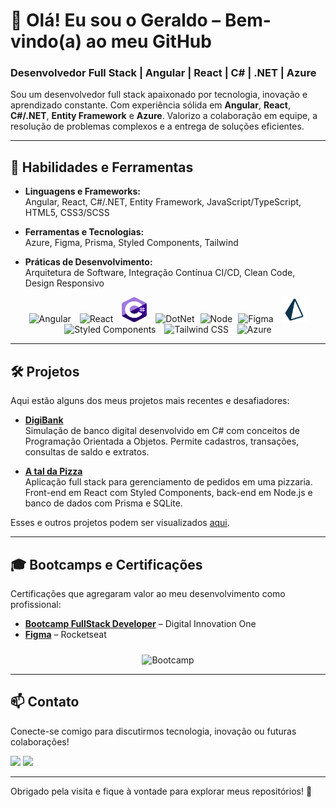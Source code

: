 # 👋 Olá! Eu sou o Geraldo – Bem-vindo(a) ao meu GitHub

### Desenvolvedor Full Stack | Angular | React | C# | .NET | Azure

Sou um desenvolvedor full stack apaixonado por tecnologia, inovação e aprendizado constante. Com experiência sólida em **Angular**, **React**, **C#/.NET**, **Entity Framework** e **Azure**. Valorizo a colaboração em equipe, a resolução de problemas complexos e a entrega de soluções eficientes.

---

## 🚀 Habilidades e Ferramentas

- **Linguagens e Frameworks:**  
  Angular, React, C#/.NET, Entity Framework, JavaScript/TypeScript, HTML5, CSS3/SCSS

- **Ferramentas e Tecnologias:**  
  Azure, Figma, Prisma, Styled Components, Tailwind

- **Práticas de Desenvolvimento:**  
  Arquitetura de Software, Integração Contínua CI/CD, Clean Code, Design Responsivo

<div align="center">
  <img src="https://raw.githubusercontent.com/bestofjs/bestofjs/master/apps/bestofjs-nextjs/public/logos/angularjs.svg" alt="Angular" title="Angular" width="40" height="40" style="margin: 0 5px;"/>
  <img src="https://www.vectorlogo.zone/logos/reactjs/reactjs-icon.svg" alt="React" title="React" width="40" height="40" style="margin: 0 5px;"/>
  <img src="https://raw.githubusercontent.com/walkxcode/dashboard-icons/main/svg/csharp.svg" alt="CSharp" title="CSharp" width="40" height="40" style="margin: 0 5px;"/>
  <img src="https://raw.githubusercontent.com/actions/starter-workflows/main/icons/dotnet.svg" alt="DotNet" title="DotNet" width="40" height="40" style="margin: 0 5px;"/>
  <img src="https://www.vectorlogo.zone/logos/nodejs/nodejs-icon.svg" alt="Node" title="Node" width="40" height="40"/>
  <img src="https://raw.githubusercontent.com/gilbarbara/logos/main/logos/figma.svg" alt="Figma" title="Figma" width="40" height="40" style="margin: 0 5px;"/>
  <img src="https://github.com/vscode-icons/vscode-icons/blob/master/icons/file_type_light_prisma.svg" alt="Prisma" title="Prisma" width="40" height="40" style="margin: 0 5px;"/>
  <img src="https://cdn.worldvectorlogo.com/logos/styled-components-1.svg" alt="Styled Components" title="Styled Components" width="40" height="40" style="margin: 0 5px;"/>
  <img src="https://www.vectorlogo.zone/logos/tailwindcss/tailwindcss-icon.svg" alt="Tailwind CSS" title="Tailwind CSS" width="40" height="40" style="margin: 0 5px;"/>
  <img src="https://raw.githubusercontent.com/loganmarchione/homelab-svg-assets/main/assets/microsoftazure.svg" alt="Azure" title="Azure" width="40" height="40" style="margin: 0 5px;"/>
</div>

---

## 🛠️ Projetos

Aqui estão alguns dos meus projetos mais recentes e desafiadores:

- **[DigiBank](https://github.com/geracneto/DigiBank)**  
  Simulação de banco digital desenvolvido em C# com conceitos de Programação Orientada a Objetos. Permite cadastros, transações, consultas de saldo e extratos.

- **[A tal da Pizza](https://github.com/geracneto/A_Tal_da_Pizza-App)**  
  Aplicação full stack para gerenciamento de pedidos em uma pizzaria. Front-end em React com Styled Components, back-end em Node.js e banco de dados com Prisma e SQLite.

Esses e outros projetos podem ser visualizados [aqui](https://github.com/geracneto?tab=repositories).

---

## 🎓 Bootcamps e Certificações

Certificações que agregaram valor ao meu desenvolvimento como profissional:

- **[Bootcamp FullStack Developer](https://drive.google.com/file/d/13CsDq57RBy457f_5c_P-ldALZ8deokQH/view)** – Digital Innovation One  
- **[Figma](https://drive.google.com/file/d/1A4iQb8LC9ksR9zt-DSIPI9QSseaILakz/view)** – Rocketseat  

<div align="center">
  <img src="https://hermes.digitalinnovation.one/tracks/a0fb3b13-3dd0-495e-8f07-77cc1a85991f.png" alt="Bootcamp" width="100" style="margin-top: 10px;"/>
</div>

---

## 📫 Contato

Conecte-se comigo para discutirmos tecnologia, inovação ou futuras colaborações!

<div>
  <a href="mailto: gera.cost18@gmail.com" target="_blank"><img src="https://img.shields.io/badge/Gmail-D14836?style=for-the-badge&logo=gmail&logoColor=white"></img></a>
  <a href="https://www.linkedin.com/in/geracneto/" target="_blank"><img src="https://img.shields.io/badge/LinkedIn-0077B5?style=for-the-badge&logo=linkedin&logoColor=white"></img></a>
</div>

---

Obrigado pela visita e fique à vontade para explorar meus repositórios! 🚀
